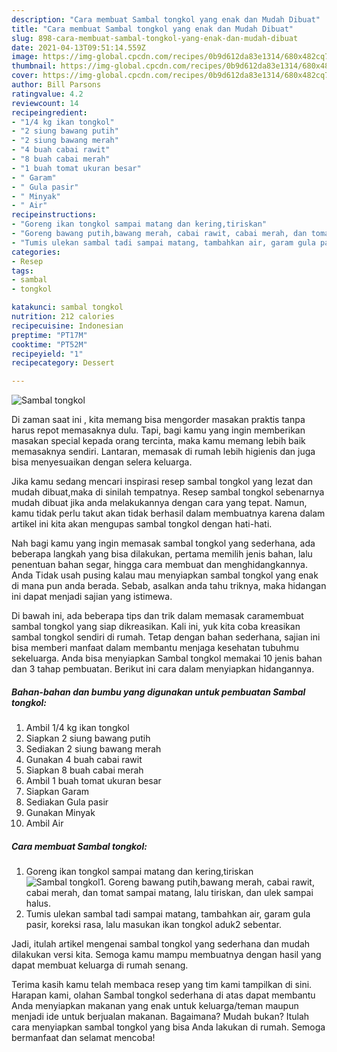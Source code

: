```yaml
---
description: "Cara membuat Sambal tongkol yang enak dan Mudah Dibuat"
title: "Cara membuat Sambal tongkol yang enak dan Mudah Dibuat"
slug: 898-cara-membuat-sambal-tongkol-yang-enak-dan-mudah-dibuat
date: 2021-04-13T09:51:14.559Z
image: https://img-global.cpcdn.com/recipes/0b9d612da83e1314/680x482cq70/sambal-tongkol-foto-resep-utama.jpg
thumbnail: https://img-global.cpcdn.com/recipes/0b9d612da83e1314/680x482cq70/sambal-tongkol-foto-resep-utama.jpg
cover: https://img-global.cpcdn.com/recipes/0b9d612da83e1314/680x482cq70/sambal-tongkol-foto-resep-utama.jpg
author: Bill Parsons
ratingvalue: 4.2
reviewcount: 14
recipeingredient:
- "1/4 kg ikan tongkol"
- "2 siung bawang putih"
- "2 siung bawang merah"
- "4 buah cabai rawit"
- "8 buah cabai merah"
- "1 buah tomat ukuran besar"
- " Garam"
- " Gula pasir"
- " Minyak"
- " Air"
recipeinstructions:
- "Goreng ikan tongkol sampai matang dan kering,tiriskan"
- "Goreng bawang putih,bawang merah, cabai rawit, cabai merah, dan tomat sampai matang, lalu tiriskan, dan ulek sampai halus."
- "Tumis ulekan sambal tadi sampai matang, tambahkan air, garam gula pasir, koreksi rasa, lalu masukan ikan tongkol aduk2 sebentar."
categories:
- Resep
tags:
- sambal
- tongkol

katakunci: sambal tongkol 
nutrition: 212 calories
recipecuisine: Indonesian
preptime: "PT17M"
cooktime: "PT52M"
recipeyield: "1"
recipecategory: Dessert

---
```



![Sambal tongkol](https://img-global.cpcdn.com/recipes/0b9d612da83e1314/680x482cq70/sambal-tongkol-foto-resep-utama.jpg)

Di zaman  saat ini , kita memang bisa mengorder masakan praktis tanpa harus repot memasaknya dulu. Tapi, bagi kamu yang ingin memberikan masakan special kepada orang tercinta, maka kamu memang lebih baik memasaknya sendiri. Lantaran, memasak di rumah lebih higienis dan juga bisa menyesuaikan dengan selera keluarga.

Jika kamu sedang mencari inspirasi resep sambal tongkol yang lezat dan mudah dibuat,maka di sinilah tempatnya. Resep sambal tongkol  sebenarnya mudah dibuat jika anda melakukannya dengan cara yang tepat. Namun, kamu tidak perlu takut akan tidak berhasil dalam membuatnya 
karena dalam artikel ini kita akan mengupas sambal tongkol dengan hati-hati.  



Nah bagi kamu yang ingin memasak sambal tongkol yang sederhana, ada beberapa langkah yang bisa dilakukan, pertama memilih jenis bahan, lalu penentuan bahan segar, hingga cara membuat dan menghidangkannya. Anda Tidak usah pusing kalau mau menyiapkan sambal tongkol yang enak di mana pun anda berada. Sebab, asalkan anda  tahu triknya, maka hidangan ini dapat menjadi sajian yang istimewa.

Di bawah ini, ada beberapa tips dan trik dalam memasak caramembuat sambal tongkol yang siap dikreasikan. Kali ini, yuk kita coba kreasikan sambal tongkol sendiri di rumah. Tetap dengan bahan sederhana, sajian ini bisa memberi manfaat dalam membantu menjaga kesehatan tubuhmu sekeluarga. Anda bisa menyiapkan Sambal tongkol memakai 10 jenis bahan dan 3 tahap pembuatan. Berikut ini cara dalam menyiapkan hidangannya.

<!--inarticleads1-->

##### Bahan-bahan dan bumbu yang digunakan untuk pembuatan Sambal tongkol:

1. Ambil 1/4 kg ikan tongkol
1. Siapkan 2 siung bawang putih
1. Sediakan 2 siung bawang merah
1. Gunakan 4 buah cabai rawit
1. Siapkan 8 buah cabai merah
1. Ambil 1 buah tomat ukuran besar
1. Siapkan  Garam
1. Sediakan  Gula pasir
1. Gunakan  Minyak
1. Ambil  Air




<!--inarticleads2-->

##### Cara membuat Sambal tongkol:

1. Goreng ikan tongkol sampai matang dan kering,tiriskan
<img src="https://img-global.cpcdn.com/steps/17d96c9f0f1067c1/160x128cq70/sambal-tongkol-langkah-memasak-1-foto.jpg" alt="Sambal tongkol">1. Goreng bawang putih,bawang merah, cabai rawit, cabai merah, dan tomat sampai matang, lalu tiriskan, dan ulek sampai halus.
1. Tumis ulekan sambal tadi sampai matang, tambahkan air, garam gula pasir, koreksi rasa, lalu masukan ikan tongkol aduk2 sebentar.




Jadi, itulah artikel mengenai  sambal tongkol  yang sederhana dan mudah dilakukan versi kita. Semoga kamu mampu membuatnya dengan hasil yang dapat membuat keluarga di rumah senang. 

Terima kasih kamu telah membaca resep yang tim kami tampilkan di sini. Harapan kami, olahan  Sambal tongkol sederhana di atas dapat membantu Anda menyiapkan makanan yang enak untuk keluarga/teman maupun menjadi ide untuk berjualan makanan. Bagaimana? Mudah bukan? Itulah cara menyiapkan sambal tongkol yang bisa Anda lakukan di rumah. Semoga bermanfaat dan selamat mencoba!

